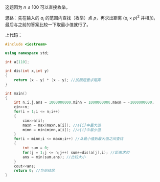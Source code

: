 这题因为 $n \le 100$ 可以直接枚举。

思路：先在输入的 $a_i$ 的范围内查找（枚举）点 $p$，再求出距离 $(a_i \times  p)^2$ 并相加，最后与之前的答案比较一下取最小值就行了。

上代码：

```cpp
#include <iostream>

using namespace std;

int a[110];

int dis(int x,int y) 
{
	return (x - y) * (x - y); //按照题意求距离 
}

int main()
{
	int n,i,j,ans = 1000000000,minn = 1000000000,maxn = -1000000000;
	cin>>n;
	for(i = 1;i <= n;i++)
	{
		cin>>a[i];
		maxn = max(maxn,a[i]); //a[i]中最大值 
		minn = min(minn,a[i]); //a[i]中最小值 
	}
	for(i = minn;i <= maxn;i++) //从最小值到最大值之间查找 
	{
		int sum = 0;
		for(j = 1;j <= n;j++) sum+=dis(a[j],i); //距离求和 
		ans = min(sum,ans); //比较大小 
	}
	cout<<ans; 
	return 0; //华丽结尾 
}
```
